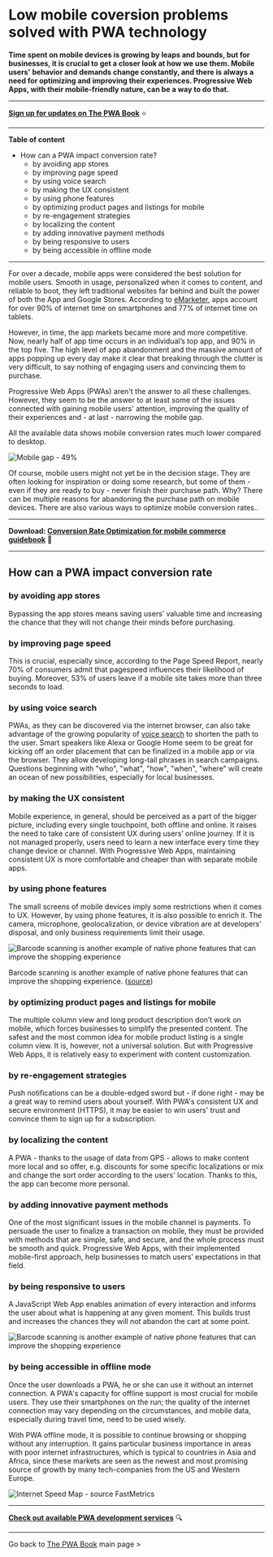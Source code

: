 ﻿# Low mobile coversion problems solved with PWA technology


**Time spent on mobile devices is growing by leaps and bounds, but for businesses, it is crucial to get a closer look at how we use them. Mobile users' behavior and demands change constantly, and there is always a need for optimizing and improving their experiences. Progressive Web Apps, with their mobile-friendly nature, can be a way to do that.**

------

**[Sign up for updates on The PWA Book](https://divante.com/pwabook#form)** ⭐️   

------
 
**Table of content**

- How can a PWA impact conversion rate?
  - by avoiding app stores 
  - by improving page speed 
  - by using voice search 
  - by making the UX consistent 
  - by using phone features 
  - by optimizing product pages and listings for mobile 
  - by re-engagement strategies 
  - by localizing the content 
  - by adding innovative payment methods 
  - by being responsive to users 
  - by being accessible in offline mode

-----

For over a decade, mobile apps were considered the best solution for mobile users. Smooth in usage, personalized when it comes to content, and reliable to boot, they left traditional websites far behind and built the power of both the App and Google Stores. According to [eMarketer](https://www.emarketer.com/content/mobile-time-spent-2018), apps account for over 90% of internet time on smartphones and 77% of internet time on tablets.

However, in time, the app markets became more and more competitive. Now, nearly half of app time occurs in an individual’s top app, and 90% in the top five. The high level of app abandonment and the massive amount of apps popping up every day make it clear that breaking through the clutter is very difficult, to say nothing of engaging users and convincing them to purchase.

Progressive Web Apps (PWAs) aren't the answer to all these challenges. However, they seem to be the answer to at least some of the issues connected with gaining mobile users' attention, improving the quality of their experiences and - at last - narrowing the mobile gap.

All the available data shows mobile conversion rates much lower compared to desktop.

![Mobile gap - 49%](/pwabook/chapter/assets/Chapter_5.1.png)

Of course, mobile users might not yet be in the decision stage. They are often looking for inspiration or doing some research, but some of them - even if they are ready to buy - never finish their purchase path. Why? There can be multiple reasons for abandoning the purchase path on mobile devices. There are also various ways to optimize mobile conversion rates..

  
-----  

**Download: [Conversion Rate Optimization for mobile commerce guidebook](https://go.divante.co/mobile-cro/)** 📕

-----


  

## How can a PWA impact conversion rate

### by avoiding app stores

Bypassing the app stores means saving users’ valuable time and increasing the chance that they will not change their minds before purchasing.

### by improving page speed

This is crucial, especially since, according to the Page Speed Report, nearly 70% of consumers admit that pagespeed influences their likelihood of buying. Moreover, 53% of users leave if a mobile site takes more than three seconds to load.

### by using voice search

PWAs, as they can be discovered via the internet browser, can also take advantage of the growing popularity of [voice search](https://divante.com/blog/tag/voice/) to shorten the path to the user. Smart speakers like Alexa or Google Home seem to be great for kicking off an order placement that can be finalized in a mobile app or via the browser. They allow developing long-tail phrases in search campaigns. Questions beginning with "who", "what", "how", "when", "where" will create an ocean of new possibilities, especially for local businesses.

### by making the UX consistent

Mobile experience, in general, should be perceived as a part of the bigger picture, including every single touchpoint, both offline and online. It raises the need to take care of consistent UX during users’ online journey. If it is not managed properly, users need to learn a new interface every time they change device or channel. With Progressive Web Apps, maintaining consistent UX is more comfortable and cheaper than with separate mobile apps.

### by using phone features

The small screens of mobile devices imply some restrictions when it comes to UX. However, by using phone features, it is also possible to enrich it. The camera, microphone, geolocalization, or device vibration are at developers' disposal, and only business requirements limit their usage.

![Barcode scanning is another example of native phone features that can improve the shopping experience](/pwabook/chapter/assets/Chapter_5.4.png)

Barcode scanning is another example of native phone features that can improve the shopping experience. ([source](https://divante.com/case-studies/staples))

### by optimizing product pages and listings for mobile

The multiple column view and long product description don’t work on mobile, which forces businesses to simplify the presented content. The safest and the most common idea for mobile product listing is a single column view. It is, however, not a universal solution. But with Progressive Web Apps, it is relatively easy to experiment with content customization.

### by re-engagement strategies

Push notifications can be a double-edged sword but - if done right - may be a great way to remind users about yourself. With PWA's consistent UX and secure environment (HTTPS), it may be easier to win users' trust and convince them to sign up for a subscription.

### by localizing the content

A PWA - thanks to the usage of data from GPS - allows to make content more local and so offer, e.g. discounts for some specific localizations or mix and change the sort order according to the users' location. Thanks to this, the app can become more personal.

### by adding innovative payment methods

One of the most significant issues in the mobile channel is payments. To persuade the user to finalize a transaction on mobile, they must be provided with methods that are simple, safe, and secure, and the whole process must be smooth and quick. Progressive Web Apps, with their implemented mobile-first approach, help businesses to match users’ expectations in that field.

### by being responsive to users

A JavaScript Web App enables animation of every interaction and informs the user about what is happening at any given moment. This builds trust and increases the chances they will not abandon the cart at some point.

![Barcode scanning is another example of native phone features that can improve the shopping experience](/pwabook/chapter/assets/Chapter_5.6.gif)

### by being accessible in offline mode

Once the user downloads a PWA, he or she can use it without an internet connection. A PWA's capacity for offline support is most crucial for mobile users. They use their smartphones on the run; the quality of the internet connection may vary depending on the circumstances, and mobile data, especially during travel time, need to be used wisely.

With PWA offline mode, it is possible to continue browsing or shopping without any interruption. It gains particular business importance in areas with poor internet infrastructures, which is typical to countries in Asia and Africa, since these markets are seen as the newest and most promising source of growth by many tech-companies from the US and Western Europe.

![Internet Speed Map - source FastMetrics](/pwabook/chapter/assets/Chapter_5.3.png)
  
---


 **[Check out available PWA development services](https://divante.com/services/progressive-web-apps)** 🔍


---
 
 Go back to [The PWA Book](https://divante.com/pwabook) main page >
